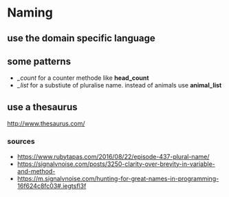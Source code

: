 # Naming

## use the domain specific language

## some patterns
* *_count* for a counter methode like __head_count__
* *_list* for a substiute of pluralise name. instead of animals use __animal_list__

## use a thesaurus

http://www.thesaurus.com/

### sources

* https://www.rubytapas.com/2016/08/22/episode-437-plural-name/
* https://signalvnoise.com/posts/3250-clarity-over-brevity-in-variable-and-method-
* https://m.signalvnoise.com/hunting-for-great-names-in-programming-16f624c8fc03#.iegtsfl3f
